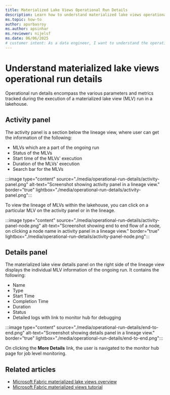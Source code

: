 ```yaml
---
title: Materialized Lake Views Operational Run Details
description: Learn how to understand materialized lake views operational run details
ms.topic: how-to
author: apurbasroy
ms.author: apsinhar
ms.reviewer: nijelsf
ms.date: 06/06/2025
# customer intent: As a data engineer, I want to understand the operational run details of materialized lake views in Microsoft Fabric so that I can monitor and manage their execution.
---
```


# Understand materialized lake views operational run details

Operational run details encompass the various parameters and metrics tracked during the execution of a materialized lake view (MLV) run in a lakehouse.

## Activity panel

The activity panel is a section below the lineage view, where user can get the information of the following:

* MLVs which are a part of the ongoing run
* Status of the MLVs
* Start time of the MLVs' execution
* Duration of the MLVs' execution
* Search bar for the MLVs

:::image type="content" source="./media/operational-run-details/activity-panel.png" alt-text="Screenshot showing activity panel in a lineage view." border="true" lightbox="./media/operational-run-details/activity-panel.png":::

To view the lineage of MLVs within the lakehouse, you can click on a particular MLV on the activity panel or in the lineage.

:::image type="content" source="./media/operational-run-details/activity-panel-node.png" alt-text="Screenshot showing end to end flow of a node, on clicking a node name in activity panel in a lineage view." border="true" lightbox="./media/operational-run-details/activity-panel-node.png":::

## Details panel

The materialized lake view details panel on the right side of the lineage view displays the individual MLV information of the ongoing run. It contains the following:

* Name
* Type
* Start Time
* Completion Time
* Duration
* Status
* Detailed logs with link to monitor hub for debugging

:::image type="content" source="./media/operational-run-details/end-to-end.png" alt-text="Screenshot showing details panel in a lineage view." border="true" lightbox="./media/operational-run-details/end-to-end.png":::

On clicking the **More Details** link, the user is navigated to the monitor hub page for job level monitoring.

## Related articles

* [Microsoft Fabric materialized lake views overview](overview-materialized-lake-view.md)
* [Microsoft Fabric materialized views tutorial](./tutorial.md)